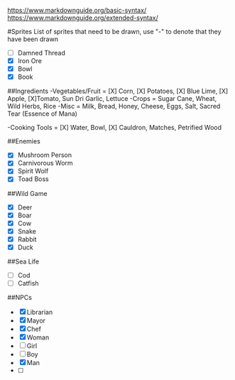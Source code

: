 https://www.markdownguide.org/basic-syntax/
https://www.markdownguide.org/extended-syntax/

#Sprites
List of sprites that need to be drawn, use "-" to denote that they have been drawn 

- [ ] Damned Thread
- [X] Iron Ore
- [X] Bowl
- [X] Book

##Ingredients
-Vegetables/Fruit = [X] Corn, [X] Potatoes, [X] Blue Lime, [X] Apple, [X]Tomato, Sun Dri  Garlic, Lettuce
-Crops = Sugar Cane, Wheat, Wild Herbs, Rice
-Misc = Milk, Bread, Honey, Cheese, Eggs, Salt, Sacred Tear (Essence of Mana)

-Cooking Tools = [X] Water, Bowl, [X] Cauldron, Matches, Petrified Wood


##Enemies
- [X] Mushroom Person
- [X] Carnivorous Worm
- [X] Spirit Wolf
- [X] Toad Boss

##Wild Game
- [X] Deer
- [X] Boar
- [X] Cow
- [X] Snake
- [X] Rabbit
- [X] Duck

##Sea Life
- [ ] Cod
- [ ] Catfish
  
##NPCs
- [X] Librarian
- [X] Mayor
- [X] Chef
- [X] Woman
- [ ] Girl
- [ ] Boy
- [X] Man
- [ ] 
